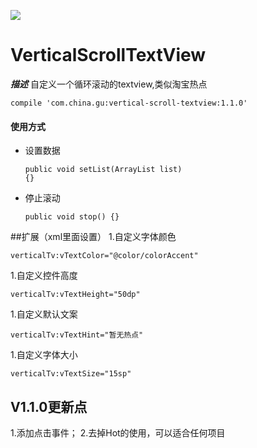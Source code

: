 
[![](https://jitpack.io/v/aileelucky/GWidget.svg)](https://jitpack.io/#aileelucky/GWidget)
# VerticalScrollTextView

***描述*** 自定义一个循环滚动的textview,类似淘宝热点

<pre><code>compile 'com.china.gu:vertical-scroll-textview:1.1.0'</code></pre>
#### 使用方式 ####
* 设置数据<pre><code>public void setList(ArrayList<Hot> list) {}</code></pre>
* 停止滚动<pre><code>public void stop() {}</code></pre>

##扩展（xml里面设置）
1.自定义字体颜色
<pre><code>verticalTv:vTextColor="@color/colorAccent"</code></pre>
1.自定义控件高度
<pre><code>verticalTv:vTextHeight="50dp"</code></pre>
1.自定义默认文案
<pre><code>verticalTv:vTextHint="暂无热点"</code></pre>
1.自定义字体大小
<pre><code>verticalTv:vTextSize="15sp"</code></pre>

## V1.1.0更新点
1.添加点击事件；
2.去掉Hot的使用，可以适合任何项目
